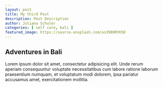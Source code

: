 ```yaml
---
layout: post
title: My third Post
description: Post Description
author: Juliana Schuler
categories: [ self care, bali ]
featured_image: https://source.unsplash.com/as398ORYK50
---
```


## Adventures in Bali

Lorem ipsum dolor sit amet, consectetur adipisicing elit. Unde rerum aperiam consequuntur voluptate necessitatibus cum labore ratione laborum praesentium numquam, et voluptatum modi dolorem, ipsa pariatur accusamus amet, exercitationem mollitia.
